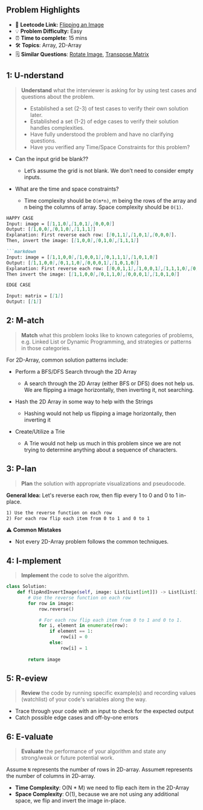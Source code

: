 ## Problem Highlights

* 🔗 **Leetcode Link:** [Flipping an Image](https://leetcode.com/problems/flipping-an-image/)
* 💡 **Problem Difficulty:** Easy
* ⏰ **Time to complete**: 15 mins
* 🛠️ **Topics**: Array, 2D-Array
* 🗒️ **Similar Questions**: [Rotate Image](https://leetcode.com/problems/Rotate-Image/), [Transpose Matrix](https://leetcode.com/problems/transpose-matrix/)
    
## 1: U-nderstand
 
> **Understand** what the interviewer is asking for by using test cases and questions about the problem.
> 
> - Established a set (2-3) of test cases to verify their own solution later.
> - Established a set (1-2) of edge cases to verify their solution handles complexities.
> - Have fully understood the problem and have no clarifying questions.
> - Have you verified any Time/Space Constraints for this problem?

- Can the input grid be blank??
    - Let’s assume the grid is not blank. We don’t need to consider empty inputs.

- What are the time and space constraints?
    - Time complexity should be `O(m*n)`, m being the rows of the array and n being the columns of array. Space complexity should be `O(1)`.

```markdown
HAPPY CASE
Input: image = [[1,1,0],[1,0,1],[0,0,0]]
Output: [[1,0,0],[0,1,0],[1,1,1]]
Explanation: First reverse each row: [[0,1,1],[1,0,1],[0,0,0]].
Then, invert the image: [[1,0,0],[0,1,0],[1,1,1]]

```markdown
Input: image = [[1,1,0,0],[1,0,0,1],[0,1,1,1],[1,0,1,0]]
Output: [[1,1,0,0],[0,1,1,0],[0,0,0,1],[1,0,1,0]]
Explanation: First reverse each row: [[0,0,1,1],[1,0,0,1],[1,1,1,0],[0,1,0,1]].
Then invert the image: [[1,1,0,0],[0,1,1,0],[0,0,0,1],[1,0,1,0]]

EDGE CASE

Input: matrix = [[1]]
Output: [[1]]
```   
    
## 2: M-atch

> **Match** what this problem looks like to known categories of problems, e.g. Linked List or Dynamic Programming, and strategies or patterns in those categories.

For 2D-Array, common solution patterns include:

- Perform a BFS/DFS Search through the 2D Array
    - A search through the 2D Array (either BFS or DFS) does not help us. We are flipping a image horizontally, then inverting it, not searching.

- Hash the 2D Array in some way to help with the Strings
    - Hashing would not help us flipping a image horizontally, then inverting it

- Create/Utilize a Trie
    - A Trie would not help us much in this problem since we are not trying to determine anything about a sequence of characters.

## 3: P-lan

> **Plan** the solution with appropriate visualizations and pseudocode.

**General Idea:** Let's reverse each row, then flip every 1 to 0 and 0 to 1 in-place.

```markdown
1) Use the reverse function on each row
2) For each row flip each item from 0 to 1 and 0 to 1
```

⚠️ **Common Mistakes**
* Not every 2D-Array problem follows the common techniques.

## 4: I-mplement

> **Implement** the code to solve the algorithm.

```python
class Solution:
    def flipAndInvertImage(self, image: List[List[int]]) -> List[List[int]]:
        # Use the reverse function on each row
        for row in image:
            row.reverse()

            # For each row flip each item from 0 to 1 and 0 to 1.
            for i, element in enumerate(row):
                if element == 1:
                    row[i] = 0
                else:
                    row[i] = 1
        
        return image
```


## 5: R-eview

> **Review** the code by running specific example(s) and recording values (watchlist) of your code's variables along the way.

- Trace through your code with an input to check for the expected output
- Catch possible edge cases and off-by-one errors

## 6: E-valuate

> **Evaluate** the performance of your algorithm and state any strong/weak or future potential work.

Assume `N` represents the number of rows in 2D-array.
Assume`M` represents the number of columns in 2D-array.


* **Time Complexity**: O(N * M) we need to flip each item in the 2D-Array
* **Space Complexity**: O(1), because we are not using any additional space, we flip and invert the image in-place.